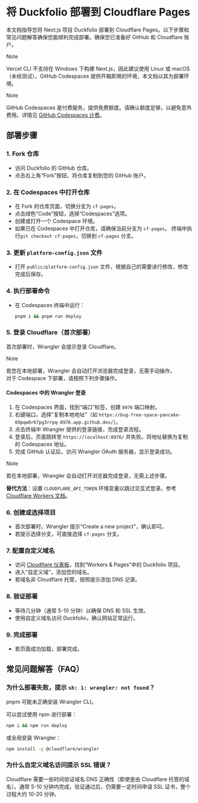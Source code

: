 # 将 Duckfolio 部署到 Cloudflare Pages

本文档指导您将 Next.js 项目 Duckfolio 部署到 Cloudflare Pages。以下步骤和常见问题解答确保您能顺利完成部署。确保您已准备好 GitHub 和 Cloudflare 账户。

> [!NOTE]
> Vercel CLI 不支持在 Windows 下构建 Next.js，因此建议使用 Linux 或 macOS（未经测试）。GitHub Codespaces 提供开箱即用的环境，本文档以其为部署环境。

> [!NOTE]
> GitHub Codespaces 是付费服务，提供免费额度。请确认额度足够，以避免意外费用。详情见 [GitHub Codespaces 计费](https://docs.github.com/en/billing/managing-billing-for-your-products/managing-billing-for-github-codespaces/about-billing-for-github-codespaces#monthly-included-storage-and-core-hours-for-personal-accounts)。

## 部署步骤

### 1. Fork 仓库

- 访问 Duckfolio 的 GitHub 仓库。
- 点击右上角“Fork”按钮，将仓库复制到您的 GitHub 账户。

### 2. 在 Codespaces 中打开仓库

- 在 Fork 的仓库页面，切换分支为 `cf-pages`。
- 点击绿色“Code”按钮，选择“Codespaces”选项。
- 创建或打开一个 Codespace 环境。
- 如果已在 Codespaces 中打开仓库，请确保当前分支为 `cf-pages`。
  终端中执行`git checkout cf-pages`，切换到 `cf-pages` 分支。

### 3. 更新 `platform-config.json` 文件

- 打开 `public/platform-config.json` 文件，根据自己的需要进行修改，修改完成后保存。

### 4. 执行部署命令

- 在 Codespaces 终端中运行：
  ```bash
  pnpm i && pnpm run deploy
  ```

### 5. 登录 Cloudflare（首次部署）

首次部署时，Wrangler 会提示登录 Cloudflare。

> [!NOTE]
> 若您在本地部署，Wrangler 会自动打开浏览器完成登录，无需手动操作。  
> 对于 Codespace 下部署，请按照下列步骤操作。

#### Codespaces 中的 Wrangler 登录

1. 在 Codespaces 界面，找到“端口”标签，创建 `8976` 端口映射。
2. 右键端口，选择“复制本地地址”（如 `https://bug-free-space-pancake-69pqw6r67pg3rrpq-8976.app.github.dev/`）。
3. 点击终端中 Wrangler 提供的登录链接，完成登录流程。
4. 登录后，页面跳转至 `https://localhost:8976/` 并失败。将地址替换为复制的 Codespaces 地址。
5. 完成 GitHub 认证后，访问 Wrangler OAuth 服务器，显示登录成功。

> [!NOTE]
> 若在本地部署，Wrangler 会自动打开浏览器完成登录，无需上述步骤。

**替代方法**：设置 `CLOUDFLARE_API_TOKEN` 环境变量以跳过交互式登录。参考 [Cloudflare Workers 文档](https://developers.cloudflare.com/workers/ci-cd/external-cicd/github-actions/)。

### 6. 创建或选择项目

- 首次部署时，Wrangler 提示“Create a new project”，确认即可。
- 若提示选择分支，可直接选择 `cf-pages` 分支。

### 7. 配置自定义域名

- 访问 [Cloudflare 仪表板](https://dash.cloudflare.com/)，找到“Workers & Pages”中的 Duckfolio 项目。
- 进入“自定义域”，添加您的域名。
- 若域名非 Cloudflare 托管，按照提示添加 DNS 记录。

### 8. 验证部署

- 等待几分钟（通常 5-10 分钟）以确保 DNS 和 SSL 生效。
- 使用自定义域名访问 Duckfolio，确认网站正常运行。

### 9. 完成部署

- 若页面成功加载，部署完成。

## 常见问题解答（FAQ）

### 为什么部署失败，提示 `sh: 1: wrangler: not found`？

pnpm 可能未正确安装 Wrangler CLI。  

可以尝试使用 npm 进行部署：

```bash
npm i && npm run deploy
```

或全局安装 Wrangler：
```bash
npm install -g @cloudflare/wrangler
```

### 为什么自定义域名访问提示 SSL 错误？

Cloudflare 需要一些时间验证域名 DNS 正确性（即使是由 Cloudflare 托管的域名）。通常 5-10 分钟内完成，验证通过后，仍需要一定时间申请 SSL 证书，整个过程大约 10-20 分钟。